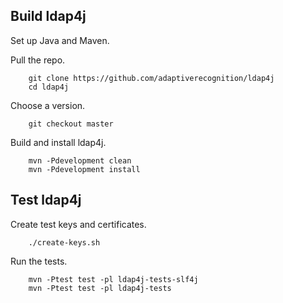 ## Build ldap4j

Set up Java and Maven.

Pull the repo.
```console
    git clone https://github.com/adaptiverecognition/ldap4j
    cd ldap4j
```

Choose a version. 
```console
    git checkout master
```

Build and install ldap4j.
```console
    mvn -Pdevelopment clean
    mvn -Pdevelopment install
```


## Test ldap4j

Create test keys and certificates.
```console
    ./create-keys.sh
```

Run the tests.
```console
    mvn -Ptest test -pl ldap4j-tests-slf4j 
    mvn -Ptest test -pl ldap4j-tests 
```
